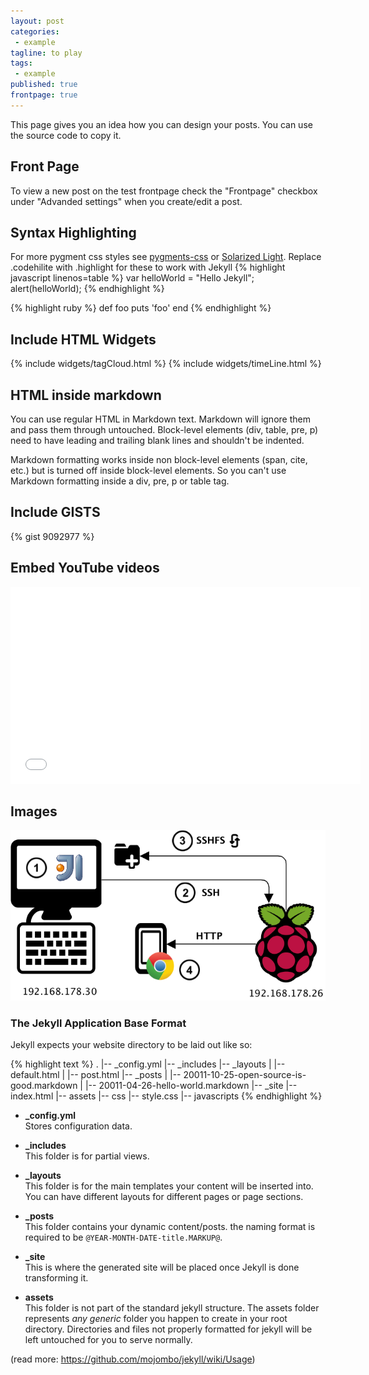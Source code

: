 ```yaml
---
layout: post
categories:
 - example
tagline: to play
tags:
 - example
published: true
frontpage: true
---
```

This page gives you an idea how you can design your posts. You can use the source code to copy it.   

<!-- more -->

## Front Page
To view a new post on the test frontpage check the "Frontpage" checkbox under "Advanded settings" when you create/edit a post.

## Syntax Highlighting

For more pygment css styles see [pygments-css](https://github.com/richleland/pygments-css) or [Solarized Light](http://ethanschoonover.com/solarized). Replace .codehilite with .highlight for these to work with Jekyll
{% highlight javascript linenos=table %}
var helloWorld = "Hello Jekyll";
alert(helloWorld);
{% endhighlight %}

{% highlight ruby %}
def foo
  puts 'foo'
end
{% endhighlight %}

## Include HTML Widgets
{% include widgets/tagCloud.html %}
{% include widgets/timeLine.html %}

## HTML inside markdown
You can use regular HTML in Markdown text. Markdown will ignore them and pass them through untouched. Block-level elements (div, table, pre, p) need to have leading and trailing blank lines and shouldn't be indented.

Markdown formatting works inside non block-level elements (span, cite, etc.) but is turned off inside block-level elements. So you can't use Markdown formatting inside a div, pre, p or table tag.


## Include GISTS
{% gist 9092977 %}

## Embed YouTube videos
<iframe width="560" height="315"  src="//www.youtube.com/embed/XK-dLdLQdIE" frameborder="0"></iframe>

## Images
![Develop local, run remote](/assets/images/DevEnvironment.png)

### The Jekyll Application Base Format

Jekyll expects your website directory to be laid out like so:

{% highlight text %}
.
|-- _config.yml
|-- _includes
|-- _layouts
|   |-- default.html
|   |-- post.html
|-- _posts
|   |-- 20011-10-25-open-source-is-good.markdown
|   |-- 20011-04-26-hello-world.markdown
|-- _site
|-- index.html
|-- assets
    |-- css
        |-- style.css
    |-- javascripts
{% endhighlight %}

- **\_config.yml**  
  Stores configuration data.

- **\_includes**  
  This folder is for partial views.

- **\_layouts**   
  This folder is for the main templates your content will be inserted into.
  You can have different layouts for different pages or page sections.

- **\_posts**  
  This folder contains your dynamic content/posts.
  the naming format is required to be `@YEAR-MONTH-DATE-title.MARKUP@`.

- **\_site**  
  This is where the generated site will be placed once Jekyll is done transforming it. 

- **assets**  
  This folder is not part of the standard jekyll structure.
  The assets folder represents _any generic_ folder you happen to create in your root directory.
  Directories and files not properly formatted for jekyll will be left untouched for you to serve normally.

(read more: <https://github.com/mojombo/jekyll/wiki/Usage>)